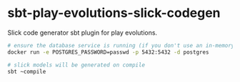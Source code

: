 # sbt-play-evolutions-slick-codegen

Slick code generator sbt plugin for play evolutions.

```bash
# ensure the database service is running (if you don't use an in-memory database), e.g.
docker run -e POSTGRES_PASSWORD=passwd -p 5432:5432 -d postgres

# slick models will be generated on compile
sbt ~compile
```
